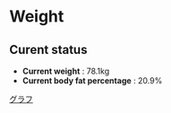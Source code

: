 # Weight

## Curent status
- **Current weight** : 78.1kg
- **Current body fat percentage** : 20.9%

[グラフ](http://yasuharu519.github.io/Weight/)


